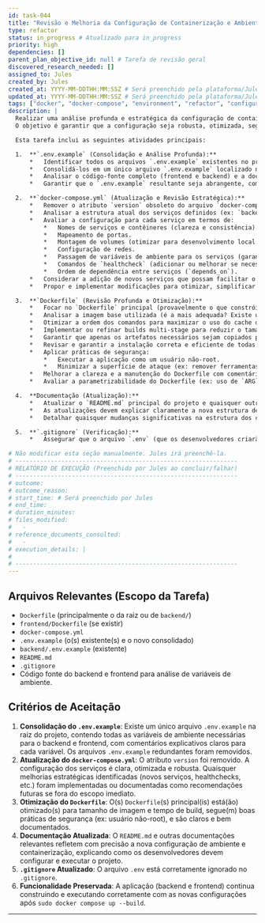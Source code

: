 ```yaml
---
id: task-044
title: "Revisão e Melhoria da Configuração de Containerização e Ambiente"
type: refactor
status: in_progress # Atualizado para in_progress
priority: high
dependencies: []
parent_plan_objective_id: null # Tarefa de revisão geral
discovered_research_needed: []
assigned_to: Jules
created_by: Jules
created_at: YYYY-MM-DDTHH:MM:SSZ # Será preenchido pela plataforma/Jules
updated_at: YYYY-MM-DDTHH:MM:SSZ # Será preenchido pela plataforma/Jules
tags: ["docker", "docker-compose", "environment", "refactor", "configuration"]
description: |
  Realizar uma análise profunda e estratégica da configuração de containerização e ambiente do projeto.
  O objetivo é garantir que a configuração seja robusta, otimizada, segura, fácil de usar e bem documentada.

  Esta tarefa inclui as seguintes atividades principais:

  1.  **`.env.example` (Consolidação e Análise Profunda):**
      *   Identificar todos os arquivos `.env.example` existentes no projeto (raiz e `backend/`).
      *   Consolidá-los em um único arquivo `.env.example` localizado na raiz do projeto.
      *   Analisar o código-fonte completo (frontend e backend) e a documentação existente para identificar todas as variáveis de ambiente atualmente em uso e quaisquer variáveis que seriam benéficas para adicionar (ex: configurações de portas, URLs de serviços externos, chaves de API, flags de modo de desenvolvimento/produção, níveis de log, etc.).
      *   Garantir que o `.env.example` resultante seja abrangente, com cada variável claramente comentada para explicar seu propósito, valores possíveis e se é opcional ou obrigatória.

  2.  **`docker-compose.yml` (Atualização e Revisão Estratégica):**
      *   Remover o atributo `version` obsoleto do arquivo `docker-compose.yml`.
      *   Analisar a estrutura atual dos serviços definidos (ex: `backend`, `frontend`).
      *   Avaliar a configuração para cada serviço em termos de:
          *   Nomes de serviços e contêineres (clareza e consistência).
          *   Mapeamento de portas.
          *   Montagem de volumes (otimizar para desenvolvimento local e persistência de dados, se aplicável).
          *   Configuração de redes.
          *   Passagem de variáveis de ambiente para os serviços (garantir que todas as necessárias do novo `.env.example` sejam consideradas).
          *   Comandos de `healthcheck` (adicionar ou melhorar se necessário).
          *   Ordem de dependência entre serviços (`depends_on`).
      *   Considerar a adição de novos serviços que possam facilitar o desenvolvimento ou simular melhor o ambiente de produção (ex: um serviço de banco de dados dedicado se o projeto evoluir para tal, um reverse proxy como Nginx para servir o frontend e rotear para o backend, ferramentas de logging/monitoring).
      *   Propor e implementar modificações para otimizar, simplificar ou tornar a configuração do Docker Compose mais robusta e alinhada com as boas práticas.

  3.  **`Dockerfile` (Revisão Profunda e Otimização):**
      *   Focar no `Dockerfile` principal (provavelmente o que constrói a imagem do backend, e o do frontend se existir separadamente e for complexo).
      *   Analisar a imagem base utilizada (é a mais adequada? Existe uma versão mais recente ou menor?).
      *   Otimizar a ordem dos comandos para maximizar o uso do cache de build do Docker.
      *   Implementar ou refinar builds multi-stage para reduzir o tamanho final da imagem, separando dependências de build de dependências de runtime.
      *   Garantir que apenas os artefatos necessários sejam copiados para a imagem final.
      *   Revisar e garantir a instalação correta e eficiente de todas as dependências de sistema e de aplicação.
      *   Aplicar práticas de segurança:
          *   Executar a aplicação como um usuário não-root.
          *   Minimizar a superfície de ataque (ex: remover ferramentas desnecessárias da imagem final).
      *   Melhorar a clareza e a manutenção do Dockerfile com comentários explicativos e `LABEL`s (ex: `maintainer`, `description`, `version`).
      *   Avaliar a parametrizabilidade do Dockerfile (ex: uso de `ARG`s para configurações de build).

  4.  **Documentação (Atualização):**
      *   Atualizar o `README.md` principal do projeto e quaisquer outros documentos relevantes (ex: guias de contribuição, documentação específica de backend/frontend).
      *   As atualizações devem explicar claramente a nova estrutura de configuração de ambiente (o `.env.example` único), como configurar as variáveis de ambiente, e como usar os comandos `docker compose` atualizados para construir e executar a aplicação.
      *   Detalhar quaisquer mudanças significativas na estrutura dos containers ou no processo de build.

  5.  **`.gitignore` (Verificação):**
      *   Assegurar que o arquivo `.env` (que os desenvolvedores criarão a partir do `.env.example`) esteja corretamente listado no arquivo `.gitignore` para evitar o commit acidental de segredos.

# Não modificar esta seção manualmente. Jules irá preenchê-la.
# ---------------------------------------------------------------
# RELATÓRIO DE EXECUÇÃO (Preenchido por Jules ao concluir/falhar)
# ---------------------------------------------------------------
# outcome:
# outcome_reason:
# start_time: # Será preenchido por Jules
# end_time:
# duration_minutes:
# files_modified:
#   -
# reference_documents_consulted:
#   -
# execution_details: |
#
# ---------------------------------------------------------------
---
```


## Arquivos Relevantes (Escopo da Tarefa)
*   `Dockerfile` (principalmente o da raiz ou de `backend/`)
*   `frontend/Dockerfile` (se existir)
*   `docker-compose.yml`
*   `.env.example` (o(s) existente(s) e o novo consolidado)
*   `backend/.env.example` (existente)
*   `README.md`
*   `.gitignore`
*   Código fonte do backend e frontend para análise de variáveis de ambiente.

## Critérios de Aceitação
1.  **Consolidação do `.env.example`**: Existe um único arquivo `.env.example` na raiz do projeto, contendo todas as variáveis de ambiente necessárias para o backend e frontend, com comentários explicativos claros para cada variável. Os arquivos `.env.example` redundantes foram removidos.
2.  **Atualização do `docker-compose.yml`**: O atributo `version` foi removido. A configuração dos serviços é clara, otimizada e robusta. Quaisquer melhorias estratégicas identificadas (novos serviços, healthchecks, etc.) foram implementadas ou documentadas como recomendações futuras se fora do escopo imediato.
3.  **Otimização do `Dockerfile`**: O(s) `Dockerfile`(s) principal(is) está(ão) otimizado(s) para tamanho de imagem e tempo de build, segue(m) boas práticas de segurança (ex: usuário não-root), e são claros e bem documentados.
4.  **Documentação Atualizada**: O `README.md` e outras documentações relevantes refletem com precisão a nova configuração de ambiente e containerização, explicando como os desenvolvedores devem configurar e executar o projeto.
5.  **`.gitignore` Atualizado**: O arquivo `.env` está corretamente ignorado no `.gitignore`.
6.  **Funcionalidade Preservada**: A aplicação (backend e frontend) continua construindo e executando corretamente com as novas configurações após `sudo docker compose up --build`.
---
